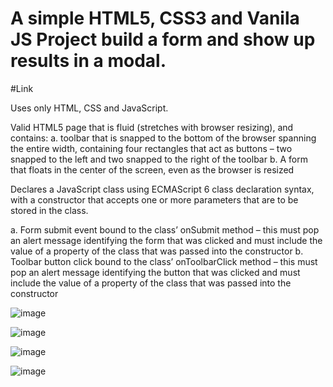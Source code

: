 # A simple HTML5, CSS3 and Vanila JS Project build a form and show up results in a modal.
#Link 


Uses only HTML, CSS and JavaScript.

Valid HTML5 page that is fluid (stretches with browser resizing), and contains:
a. toolbar that is snapped to the bottom of the browser spanning the entire width, containing four rectangles that act as buttons – two snapped to the left and two snapped to the right of the toolbar
b.  A form that floats in the center of the screen, even as the browser is resized

Declares a JavaScript class using ECMAScript 6 class declaration syntax, with a constructor that accepts one or more parameters that are to be stored in the class.

a.  Form submit event bound to the class’ onSubmit method – this must pop an alert message identifying the form that was clicked and must include the value of a property of the class that was passed into the constructor
b.  Toolbar button click bound to the class’ onToolbarClick method – this must pop an alert message identifying the button that was clicked and must include the value of a property of the class that was passed into the constructor

![image](https://user-images.githubusercontent.com/25538870/208747436-7317cd61-7ac5-4466-ac33-31abc95a7b3b.png)

![image](https://user-images.githubusercontent.com/25538870/208747599-6d295515-aac3-43fb-9583-c4f411a14e29.png)

![image](https://user-images.githubusercontent.com/25538870/208747663-5e17bf4e-8b59-44c9-8aee-02bbca66e1b8.png)

![image](https://user-images.githubusercontent.com/25538870/208747752-81a146bb-bc20-4375-a0f5-8853f9a2c5c4.png)

